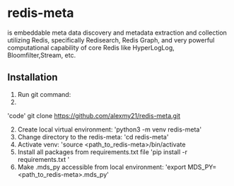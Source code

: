 # redis-meta

is embeddable meta data discovery and metadata extraction and collection utilizing Redis, specifically Redisearch, Redis Graph, and very powerful computational capability of core Redis like HyperLogLog, Bloomfilter,Stream, etc.

## Installation

1. Run git command:
2. 
'code'
git clone https://github.com/alexmy21/redis-meta.git

2. Create local virtual environment:
'python3 -m venv redis-meta'
3. Change directory to the redis-meta:
'cd redis-meta'
4. Activate venv:
'source <path_to_redis-meta>/bin/activate
5. Install all packages from requirements.txt file
'pip install -r requirements.txt '
6. Make .mds_py accessible from local environment:
'export MDS_PY=<path_to_redis-meta>.mds_py'
